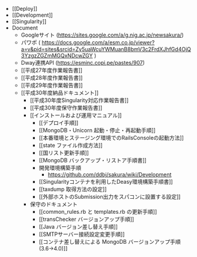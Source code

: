 - [[Deploy]]
- [[Development]]
- [[Singularity]]
- Document
   - Googleサイト (https://sites.google.com/a/g.nig.ac.jp/newsakura/)
   - パワポ ( https://docs.google.com/a/esm.co.jp/viewer?a=v&pid=sites&srcid=Zy5uaWcuYWMuanB8bmV3c2FrdXJhfGd4OjQ3YzgzZGZmMGQxNDcwZGY )
   - Dway連携API (https://esminc.copi.pe/pastes/907)
   - [[平成27年度作業報告書]]
   - [[平成28年度作業報告書]]
   - [[平成29年度作業報告書]]
   - [[平成30年度納品ドキュメント]]
      - [[平成30年度Singularity対応作業報告書]]
      - [[平成30年度保守作業報告書]]
      - [[インストールおよび運用マニュアル]]
        - [[デプロイ手順]]
        - [[MongoDB・Unicorn 起動・停止・再起動手順]]
        - [[本番環境とステージング環境でのRailsConsoleの起動方法]]
        - [[state ファイル作成方法]]
        - [[国リスト更新手順]]
        - [[MongoDB バックアップ・リストア手順書]]
        - 開発環境構築手順
          - https://github.com/ddbj/sakura/wiki/Development
        - [[Singularityコンテナを利用したDeasy環境構築手順書]]
        - [[taxdump 取得方法の設定]]
        - [[外部ホストのSubmission出力をスパコンに設置する設定]]
      - 保守のドキュメント
        - [[common_rules.rb と templates.rb の更新手順]]
        - [[transChecker バージョンアップ手順]]
        - [[Java バージョン差し替え手順]]
        - [[SMTPサーバー接続設定変更手順]]
        - [[コンテナ差し替えによる MongoDB バージョンアップ手順 (3.6→4.0)]]
